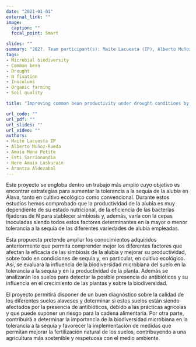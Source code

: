 ```yaml
---
date: "2021-01-01"
external_link: ""
image:
  caption: ""
  focal_point: Smart

slides: ""
summary: "202?. Team participant(s): Maite Lacuesta (IP), Alberto Muñoz-Rueda, Amaia Mena Petite, Esti Sarrionandia, Nere Amaia Laskurain, Arantza Aldezabal"
tags:
- Microbial biodiversity
- Common bean
- Drought
- N fixation
- Inoculums
- Organic farming
- Soil quality

title: "Improving common bean productivity under drought conditions by favouring biodiversity and soil quality"

url_code: ""
url_pdf: ""
url_slides: ""
url_video: ""
authors: 
- Maite Lacuesta IP
- Alberto Muñoz-Rueda
- Amaia Mena Petite 
- Esti Sarrionandia
- Nere Amaia Laskurain
- Arantza Aldezabal
---
```



Este proyecto se engloba dentro un trabajo más amplio cuyo objetivo es encontrar estrategias para aumentar la tolerancia a la sequía de la alubia en Álava, tanto en cultivo ecológico como convencional. Durante estos estudios hemos comprobado que la productividad de la alubia es muy dependiente de su estado nutricional, de la eficiencia de las bacterias fijadoras de N para stablecer simbiosis y, además, varía con la cepas inoculadas siendo todos estos factores determinantes en la mayor o menor tolerancia a la sequía de las diferentes variedades de alubia empleadas. 

Esta propuesta pretende ampliar los conocimientos adquiridos anteriormente que permita comprender mejor los diferentes factores que afectan la eficacia de las simbiosis de la alubia y mejorar su productividad, sobre todo en condiciones de sequía y, en particular, en cultivo ecológico. Así, se evaluará la influencia de la biodiversidad microbiana del suelo en la tolerancia a la sequía y en la productividad de la planta. Además se analizarán los suelos para detectar la posible presencia de antibióticos y su influencia en el crecimiento de las plantas y sobre la biodiversidad.

El proyecto permitirá disponer de un buen diagnóstico sobre la calidad de los
diferentes suelos alaveses y determinar si estos suelos están siendo afectados por la presencia de antibióticos, debido a las prácticas agrícolas y que puede suponer un riesgo para la cadena alimentaria. Por otra parte, contribuirá a determinar la importancia de la biodiversidad microbiana en la tolerancia a la sequía y favorecer la implementación de medidas que permitan mejorar la fertilización natural de los suelos, contribuyendo a una agricultura más sostenible y respetuosa con el medio ambiente.

